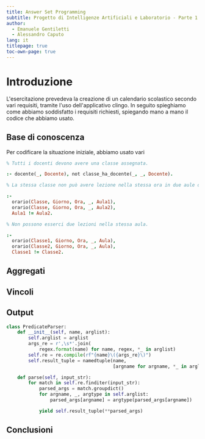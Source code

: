 ```yaml
---
title: Answer Set Programming
subtitle: Progetto di Intelligenze Artificiali e Laboratorio - Parte 1
author:
  - Emanuele Gentiletti
  - Alessandro Caputo
lang: it
titlepage: true
toc-own-page: true
---
```


# Introduzione

L'esercitazione prevedeva la creazione di un calendario scolastico secondo vari
requisiti, tramite l'uso dell'applicativo clingo. In seguito spieghiamo come
abbiamo soddisfatto i requisiti richiesti, spiegando mano a mano il codice che
abbiamo usato.

## Base di conoscenza 

Per codificare la situazione iniziale, abbiamo usato vari

```prolog
% Tutti i docenti devono avere una classe assegnata.

:- docente(_, Docente), not classe_ha_docente(_, _, Docente).

% La stessa classe non può avere lezione nella stessa ora in due aule diverse.

:- 
  orario(Classe, Giorno, Ora, _, Aula1),
  orario(Classe, Giorno, Ora, _, Aula2),
  Aula1 != Aula2.

% Non possono esserci due lezioni nella stessa aula.

:-
  orario(Classe1, Giorno, Ora, _, Aula),
  orario(Classe2, Giorno, Ora, _, Aula),
  Classe1 != Classe2.
```

## Aggregati 

## Vincoli 

## Output

```python
class PredicateParser:
    def __init__(self, name, arglist):
        self.arglist = arglist
        args_re = r',\s*'.join(
            regex.format(name) for name, regex, *_ in arglist)
        self.re = re.compile(rf"{name}\({args_re}\)")
        self.result_tuple = namedtuple(name,
                                       [argname for argname, *_ in arglist])

    def parse(self, input_str):
        for match in self.re.finditer(input_str):
            parsed_args = match.groupdict()
            for argname, _, argtype in self.arglist:
                parsed_args[argname] = argtype(parsed_args[argname])

            yield self.result_tuple(**parsed_args)
```

## Conclusioni